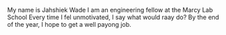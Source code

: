 My name is Jahshiek Wade
I am an engineering fellow at the Marcy Lab School
Every time I fel unmotivated, I say what would raay do?
By the end of the year, I hope to get a well payong  job.
